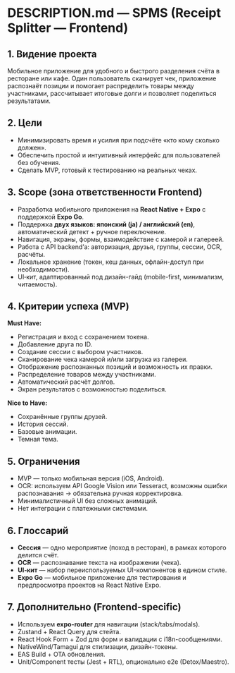 # DESCRIPTION.md — SPMS (Receipt Splitter — Frontend)

## 1. Видение проекта

Мобильное приложение для удобного и быстрого разделения счёта в ресторане или кафе. Один пользователь сканирует чек, приложение распознаёт позиции и помогает распределить товары между участниками, рассчитывает итоговые долги и позволяет поделиться результатами.

## 2. Цели

* Минимизировать время и усилия при подсчёте «кто кому сколько должен».
* Обеспечить простой и интуитивный интерфейс для пользователей без обучения.
* Сделать MVP, готовый к тестированию на реальных чеках.

## 3. Scope (зона ответственности Frontend)

* Разработка мобильного приложения на **React Native + Expo** с поддержкой **Expo Go**.
* Поддержка **двух языков: японский (ja) / английский (en)**, автоматический детект + ручное переключение.
* Навигация, экраны, формы, взаимодействие с камерой и галереей.
* Работа с API backend’а: авторизация, друзья, группы, сессии, OCR, расчёты.
* Локальное хранение (токен, кеш данных, офлайн-доступ при необходимости).
* UI‑кит, адаптированный под дизайн-гайд (mobile-first, минимализм, читаемость).

## 4. Критерии успеха (MVP)

**Must Have:**

* Регистрация и вход с сохранением токена.
* Добавление друга по ID.
* Создание сессии с выбором участников.
* Сканирование чека камерой и/или загрузка из галереи.
* Отображение распознанных позиций и возможность их правки.
* Распределение товаров между участниками.
* Автоматический расчёт долгов.
* Экран результатов с возможностью поделиться.

**Nice to Have:**

* Сохранённые группы друзей.
* История сессий.
* Базовые анимации.
* Темная тема.

## 5. Ограничения

* MVP — только мобильная версия (iOS, Android).
* OCR: используем API Google Vision или Tesseract, возможны ошибки распознавания → обязательна ручная корректировка.
* Минималистичный UI без сложных анимаций.
* Нет интеграции с платежными системами.

## 6. Глоссарий

* **Сессия** — одно мероприятие (поход в ресторан), в рамках которого делится счёт.
* **OCR** — распознавание текста на изображении (чека).
* **UI‑кит** — набор переиспользуемых UI-компонентов в едином стиле.
* **Expo Go** — мобильное приложение для тестирования и предпросмотра проектов на React Native Expo.

## 7. Дополнительно (Frontend-specific)

* Используем **expo-router** для навигации (stack/tabs/modals).
* Zustand + React Query для стейта.
* React Hook Form + Zod для форм и валидации с i18n-сообщениями.
* NativeWind/Tamagui для стилизации, дизайн-токены.
* EAS Build + OTA обновления.
* Unit/Component тесты (Jest + RTL), опционально e2e (Detox/Maestro).